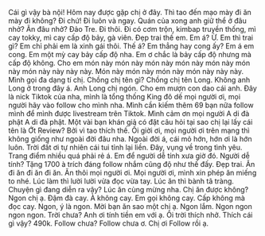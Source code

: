 Cái gì vậy bà nội! Hôm nay được gặp chị ở đây. Thì tao đến mạo mày đi ăn mày đi không? Đi chứ! Đi luôn và ngay. Quán của xong anh giữ thể ở đâu nhở? Ăn đâu nhở? Đảo Tre. Đi thôi. Đi có cơm trộn, kimbap truyền thống, mì cay tokky, mì cay cấp độ bảy, gà viên. Đẹp trai thế em. Em á? Ừ. Em thì trai gì? Em chỉ phải em là xinh gái thôi. Thế á? Em thẳng hay cong ấy? Em á em cong. Em một mỳ cay bảy cấp độ nha. Em ơ chắc là bảy cấp độ nhưng mà cấp độ không. Cho em món này món này món này món này món này món này món này này này này. Món này món này món này món này này này. Mình gọi đa dạng tí chị. Chồng chị tên gì? Chồng chị tên Long. Không anh Long ở trong đây á. Anh Long chị ngón. Cho em mượn con dao cái anh. Đây là nick Tiktok của nha, mình là tổng thống King đô dế mọi người ơi, mọi người hãy vào follow cho mình nha. Mình cần kiếm thêm 69 bạn nữa follow mình để mình được livestream trên Tiktok. Mình cảm ơn mọi người A di đà phật A di đà phật. Một vài bạn khán giả có đặt câu hỏi tại sao chị lại lấy cái tên là Ớt Review? Bởi vì tao thích thế. Ối giời ơi, mọi người ơi trên mạng thì không giống như ngoài đời đâu nha. Ngoài đời á, cái mỏ hớn, hớn ơi là hớn luôn. Trời đất ơi tự nhiên cái tui tỉnh lại liền. Đây, vụng về trong tình yêu. Trang điểm nhiều quá phải rẻ á. Em để người dễ tính xưa giờ đó. Người dễ tính? Tặng 1700 à trích đáng follow nhắm cũng độ như thế đấy. Đẹp trai. Ăn đi ăn đi ăn đi ăn. Ăn thôi mọi người ơi. Mọi người ơi, mình xin phép ăn miếng to nhé. Lúc làm thì lười lười vừa đọc vừa tay. Lúc ăn thì bành tã tràng. Chuyện gì đang diễn ra vậy? Lúc ăn cùng mừng nha. Chị ăn được không? Ngon chị ạ. Đậm đà cay. À không cay. Em gọi không cay. Cấp không mà đọc cay. Ngon, ý là ngon. Mời bạn ăn sao một chị ạ. Ngon lắm. Ngon ngon ngon ngon. Trời chưa? Anh ơi tính tiền em với ạ. Ôi trời thích nhở. Thích cái gì vậy? 490k. Follow chưa? Follow chưa ơ. Chị ơi Follow rồi ạ.